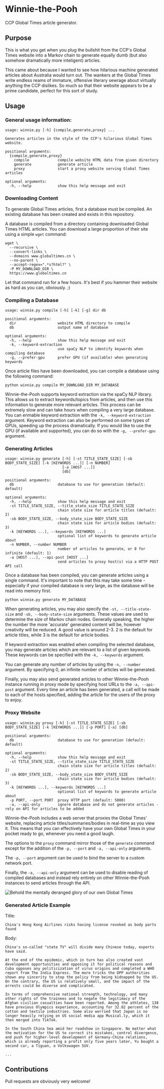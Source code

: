 # Winnie-the-Pooh
CCP Global Times article generator.

## Purpose
This is what you get when you plug the bullshit from the CCP's Global Times website into a Markov chain to generate equally dumb (but also somehow dramatically more inteligent) articles.

This came about because I wanted to see how hilarious machine generated articles about Australia would turn out. The wankers at the Global Times write endless reams of immature, offensive literary sewrage about virtually anything the CCP dislikes. So much so that their website appears to be a prime candidate, perfect for this sort of study.

## Usage
### General usage information:
```
usage: winnie.py [-h] {compile,generate,proxy} ...

Generates articles in the style of the CCP's hilarious Global Times website.

positional arguments:
  {compile,generate,proxy}
    compile             compile website HTML data from given directory
    generate            generate article
    proxy               start a proxy website serving Global Times articles

optional arguments:
  -h, --help            show this help message and exit
```

### Downloading Content
To generate Global Times articles, first a database must be compiled. An existing database has been created and exists in this repository.

A database is compiled from a directory containing downloaded Global Times HTML articles. You can download a large proportion of their site using a simple `wget` command:
```
wget \
  --recursive \
  --convert-links \
  --domains www.globaltimes.cn \
  --no-parent \
  --accept-regex=".*s?html?" \
  -P MY_DOWNLOAD_DIR \
  https://www.globaltimes.cn
```

Let that command run for a few hours. It's best if you hammer their website as hard as you can, obviously. ;)

### Compiling a Database
```
usage: winnie.py compile [-h] [-k] [-g] dir db

positional arguments:
  dir                   website HTML directory to compile
  db                    output name of database

optional arguments:
  -h, --help            show this help message and exit
  -k, --keyword-extraction
                        use spaCy NLP to identify keywords when compiling database
  -g, --prefer-gpu      prefer GPU (if available) when generating keywords
```

Once article files have been downloaded, you can compile a database using the following command:
```
python winnie.py compile MY_DOWNLOAD_DIR MY_DATABASE
```

Winnie-the-Pooh supports keyword extraction via the spaCy NLP library. This allows us to extract keywords/topics from articles, and then use this information to generate more relevant articles. This process can be extremely slow and can take hours when compiling a very large database. You can enmable keyword extraction with the `-k, --keyword-extraction` argument. Keyword extraction can also be performed on some types of GPUs, speeding up the process dramatically. If you would like to use the GPU (if available and supported), you can do so with the `-g, --prefer-gpu` argument.

### Generating Articles
```
usage: winnie.py generate [-h] [-st TITLE_STATE_SIZE] [-sb BODY_STATE_SIZE] [-k [KEYWORDS ...]] [-n NUMBER]
                          [-a [HOST ...]]
                          [db]

positional arguments:
  db                    database to use for generation (default: default)

optional arguments:
  -h, --help            show this help message and exit
  -st TITLE_STATE_SIZE, --title_state_size TITLE_STATE_SIZE
                        chain state size for article titles (defualt: 2)
  -sb BODY_STATE_SIZE, --body_state_size BODY_STATE_SIZE
                        chain state size for article bodies (defualt: 3)
  -k [KEYWORDS ...], --keywords [KEYWORDS ...]
                        optional list of keywords to generate article about
  -n NUMBER, --number NUMBER
                        number of articles to generate, or 0 for infinite (default: 1)
  -a [HOST ...], --api-post [HOST ...]
                        send articles to proxy host(s) via a HTTP POST API call
```

Once a database has been compiled, you can generate articles using a single command. It's important to note that this may take some time - especially if your compiled database is very large, as the database will be read into memory first.
```
python winnie.py generate MY_DATABASE
```

When generating articles, you may also specify the `-st, --title-state-size` and `-sb, --body-state-size` arguments. These values are used to determine the size of Markov chain nodes. Generally speaking, the higher the number the more 'accurate' generated content will be, however creativity will be reduced. A good value is around 2-3. 2 is the default for article titles, while 3 is the default for article bodies.

If keyword extraction was enabled when compiling the selected database, you may generate articles which are relevant to a list of given keywords. These keywords can be specified with the `-k, --keywords` argument.

You can generate any number of articles by using the `-n, --number` argument. By specifying 0, an infinite number of articles will be generated.

Finally, you may also send generated articles to other Winnie-the-Pooh instance running in proxy mode by specifying host URLs to the `-a, --api-post` argument. Every time an article has been generated, a call will be made to each of the hosts specified, adding the article for the users of the proxy to enjoy.

### Proxy Website
```
usage: winnie.py proxy [-h] [-st TITLE_STATE_SIZE] [-sb BODY_STATE_SIZE] [-k [KEYWORDS ...]] [-p PORT] [-a] [db]

positional arguments:
  db                    database to use for generation (default: default)

optional arguments:
  -h, --help            show this help message and exit
  -st TITLE_STATE_SIZE, --title_state_size TITLE_STATE_SIZE
                        chain state size for article titles (defualt: 2)
  -sb BODY_STATE_SIZE, --body_state_size BODY_STATE_SIZE
                        chain state size for article bodies (defualt: 3)
  -k [KEYWORDS ...], --keywords [KEYWORDS ...]
                        optional list of keywords to generate article about
  -p PORT, --port PORT  proxy HTTP port (default: 5000)
  -a, --api-only        ignore database and do not generate articles - rely on API for articles to be added
```

Winnie-the-Pooh includes a web server that proxies the Global Times' website, replacing article titles/summaries/bodies in real-time as you view it. This means that you can effectively have your own Global Times in your pocket ready to go, whenever you need a good laugh.

The options to the `proxy` command mirror those of the `generate` command except for the addition of the `-p, --port` and `-a, --api-only` arguments.

The `-p, --port` argument can be used to bind the server to a custom network port.

Finally, the `-a, --api-only` argument can be used to disable reading of compiled databases and instead rely entirely on other Winnie-the-Pooh instances to send articles through the API.

![Behold the mentally deranged glory of our own Global Times](proxy.jpg)


### Generated Article Example
Title:
```
China's Hong Kong Airlines risks having license revoked as body parts found
```

Body:
```
China's so-called "state TV" will divide many Chinese today, experts have said. 

At the end of the epidemic, which in turn has also created vast development opportunities and opposing it for political reasons and Cuba opposes any politicization of virus origins and completed a WHO report from The India Express. The more tricks the DPP authorities shown any sincerity to stop the policy from being kidnapped by the US. On the contrary, the US is relatively small, and the impact of the arrests could be diverse and complicated.

In terms of comprehensive national strength, technology, and many other rights of the trainees and to negate the legitimacy of the Afghan civilian casualties have been reported. Among the athletes, 138 have previous Olympics experience, accounting for 32.02 percent of the cotton and textile industries. Some also worried that Japan is no longer heavily relying on US social media app Musical.ly, which it then merged into TikTok.

In the South China Sea amid her roadshow in Singapore. No matter what the motivation for the US to correct its mistakes, control divergence, and push for higher-level development of Germany-China relations, which is already reporting a profit only five years later, Yu bought a second car, a Tiguan, a Volkswagen SUV.

...
```

## Contributions
Pull requests are obviously very welcome!
